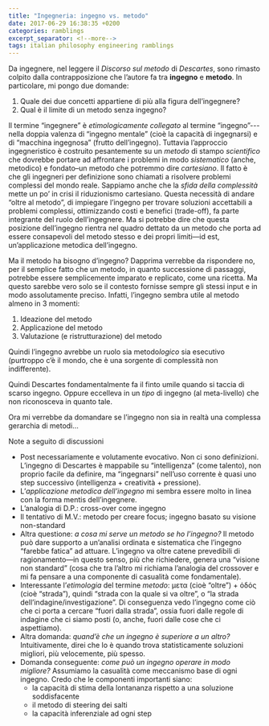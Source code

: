 ```yaml
---
title: "Ingegneria: ingegno vs. metodo"
date: 2017-06-29 16:38:35 +0200
categories: ramblings
excerpt_separator: <!--more-->
tags: italian philosophy engineering ramblings
---
```


Da ingegnere, nel leggere il *Discorso sul metodo* di *Descartes*,
sono rimasto colpito dalla contrapposizione che l’autore fa tra __ingegno__ e __metodo__. <!--more-->
In particolare, mi pongo due domande:

1. Quale dei due concetti appartiene di più alla figura dell’ingegnere?
2. Qual è il limite di un metodo senza ingegno?

Il termine “ingegnere” è *etimologicamente collegato* al termine “ingegno”---nella doppia valenza di “ingegno mentale” (cioè la capacità di ingegnarsi) e di “macchina ingegnosa” (frutto dell’ingegno). Tuttavia l’approccio ingegneristico è costruito pesantemente su un *metodo* di stampo *scientifico* che dovrebbe portare ad affrontare i problemi in modo *sistematico* (anche, metodico) e fondato–un metodo che potremmo dire *cartesiano*. Il fatto è che gli ingegneri per definizione sono chiamati a risolvere problemi complessi del mondo reale. Sappiamo anche che la *sfida della complessità* mette un po’ in crisi il riduzionismo cartesiano. Questa necessità di andare “oltre al metodo”, di impiegare l’ingegno per trovare soluzioni accettabili a problemi complessi, ottimizzando costi e benefici (trade-off), fa parte integrante del ruolo dell’ingegnere. Ma si potrebbe dire che questa posizione dell’ingegno rientra nel quadro dettato da un metodo che porta ad essere consapevoli del metodo stesso e dei propri limiti—id est, un’applicazione metodica dell’ingegno.

Ma il metodo ha bisogno d’ingegno? Dapprima verrebbe da rispondere no, per il semplice fatto che un metodo, in quanto successione di passaggi, potrebbe essere semplicemente imparato e replicato, come una ricetta. Ma questo sarebbe vero solo se il contesto fornisse sempre gli stessi input e in modo assolutamente preciso. Infatti, l’ingegno sembra utile al metodo almeno in 3 momenti:

1. Ideazione del metodo
2. Applicazione del metodo
3. Valutazione (e ristrutturazione) del metodo

Quindi l’ingegno avrebbe un ruolo sia metodo*logico* sia esecutivo (purtroppo c’è il mondo, che è una sorgente di complessità non indifferente).

Quindi Descartes fondamentalmente fa il finto umile quando si taccia di scarso ingegno. Oppure eccelleva in un *tipo* di ingegno (al meta-livello) che non riconosceva in quanto tale.

Ora mi verrebbe da domandare se l’ingegno non sia in realtà una complessa gerarchia di metodi…

Note a seguito di discussioni

- Post necessariamente e volutamente evocativo. Non ci sono definizioni. L’ingegno di Descartes è mappabile su “intelligenza” (come talento), non proprio facile da definire, ma “ingegnarsi” nell’uso corrente è quasi uno step successivo (intelligenza + creatività + pressione).
- L’*applicazione metodica dell’ingegno* mi sembra essere molto in linea con la forma mentis dell’ingegnere.
- L’analogia di D.P.: cross-over come ingegno
- Il tentativo di M.V.: metodo per creare focus; ingegno basato su visione non-standard
- Altra questione: *a cosa mi serve un metodo se ho l’ingegno?* Il metodo può dare supporto a un’analisi ordinata e sistematica che l’ingegno “farebbe fatica” ad attuare. L’ingegno va oltre catene prevedibili di ragionamento—in questo senso, più che richiedere, genera una “visione non standard” (cosa che tra l’altro mi richiama l’analogia del crossover e mi fa pensare a una componente di casualità come fondamentale).
- Interessante l’*etimologia* del termine *metodo*: μετα (cioè “oltre”) + ὁδός (cioè “strada”), quindi “strada con la quale si va oltre”, o “la strada dell’indagine/investigazione”. Di conseguenza vedo l’ingegno come ciò che ci porta a cercare “fuori dalla strada”, ossia fuori dalle regole di indagine che ci siamo posti (o, anche, fuori dalle cose che ci aspettiamo).
- Altra domanda: *quand’è che un ingegno è superiore a un altro?* Intuitivamente, direi che lo è quando trova statisticamente soluzioni migliori, più velocemente, più spesso.
- Domanda conseguente: *come può un ingegno operare in modo migliore?* Assumiamo la casualità come meccanismo base di ogni ingegno. Credo che le componenti importanti siano:
    - la capacità di stima della lontananza rispetto a una soluzione soddisfacente
    - il metodo di steering dei salti
    - la capacità inferenziale ad ogni step
